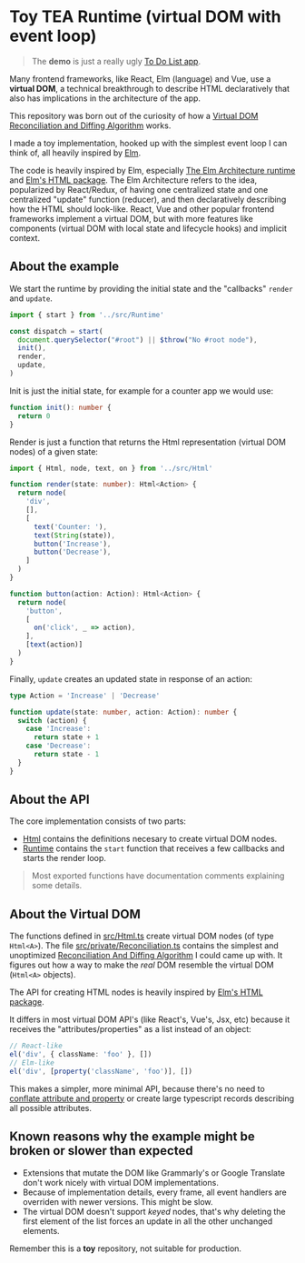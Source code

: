 
# Toy TEA Runtime (virtual DOM with event loop)

> The **demo** is just a really ugly [To Do List app](https://mauroc8.github.io/toy-tea-runtime).

Many frontend frameworks, like React, Elm (language) and Vue, use a **virtual DOM**, a technical breakthrough to describe HTML declaratively that also has implications in the architecture of the app.

This repository was born out of the curiosity of how a [Virtual DOM Reconciliation and Diffing Algorithm](https://hackernoon.com/virtual-dom-reconciliation-and-diffing-algorithm-explained-simply-ycn34gr) works.

I made a toy implementation, hooked up with the simplest event loop I can think of, all heavily inspired by [Elm](https://elm-lang.org/).

The code is heavily inspired by Elm, especially [The Elm Architecture runtime](https://guide.elm-lang.org/architecture/) and
[Elm's HTML package](https://package.elm-lang.org/packages/elm/html/latest/). The Elm Architecture refers to the idea,
popularized by React/Redux, of having one centralized state and one centralized "update" function (reducer), and then declaratively
describing how the HTML should look-like.
React, Vue and other popular frontend frameworks implement a virtual DOM, but with more
features like components (virtual DOM with local state and lifecycle hooks) and implicit context.

## About the example

We start the runtime by providing the initial state and the "callbacks" `render` and `update`.

```ts
import { start } from '../src/Runtime'

const dispatch = start(
  document.querySelector("#root") || $throw("No #root node"),
  init(),
  render,
  update,
)
```

Init is just the initial state, for example for a counter app we would use:

```ts
function init(): number {
  return 0
}
```

Render is just a function that returns the Html representation (virtual DOM nodes) of a given state:

```ts
import { Html, node, text, on } from '../src/Html'

function render(state: number): Html<Action> {
  return node(
    'div',
    [],
    [
      text('Counter: '),
      text(String(state)),
      button('Increase'),
      button('Decrease'),
    ]
  )
}

function button(action: Action): Html<Action> {
  return node(
    'button',
    [
      on('click', _ => action),
    ],
    [text(action)]
  )
}
```

Finally, `update` creates an updated state in response of an action:

```ts
type Action = 'Increase' | 'Decrease'

function update(state: number, action: Action): number {
  switch (action) {
    case 'Increase':
      return state + 1
    case 'Decrease':
      return state - 1
  }
}
```

## About the API

The core implementation consists of two parts:

- [Html](src/Html.ts) contains the definitions necesary to create virtual DOM nodes.
- [Runtime](src/Runtime.ts) contains the `start` function that receives a few callbacks and starts the render
  loop.

> Most exported functions have documentation comments explaining some details.

## About the Virtual DOM

The functions defined in [src/Html.ts](src/Html.ts) create virtual DOM nodes (of type `Html<A>`).
The file [src/private/Reconciliation.ts](src/private/Reconciliation.ts) contains the simplest and unoptimized
[Reconciliation And Diffing Algorithm](https://hackernoon.com/virtual-dom-reconciliation-and-diffing-algorithm-explained-simply-ycn34gr)
I could came up with. It figures out how a way to make the *real* DOM resemble the virtual DOM (`Html<A>` objects).

The API for creating HTML nodes is heavily inspired by [Elm's HTML package](https://package.elm-lang.org/packages/elm/html/latest/).

It differs in most virtual DOM API's (like React's, Vue's, Jsx, etc) because it receives the "attributes/properties" as a list instead of
an object:

```ts
// React-like
el('div', { className: 'foo' }, [])
// Elm-like
el('div', [property('className', 'foo')], [])
```

This makes a simpler, more minimal API, because there's no need to
[conflate attribute and property](https://github.com/elm/html/blob/master/properties-vs-attributes.md)
or create large typescript records describing all possible attributes.

## Known reasons why the example might be broken or slower than expected

- Extensions that mutate the DOM like Grammarly's or Google Translate don't work nicely with virtual DOM implementations.
- Because of implementation details, every frame, all event handlers are overriden with newer versions. This might be slow.
- The virtual DOM doesn't support *keyed* nodes, that's why deleting the first element of the list forces an update in all the
  other unchanged elements.

Remember this is a **toy** repository, not suitable for production.
